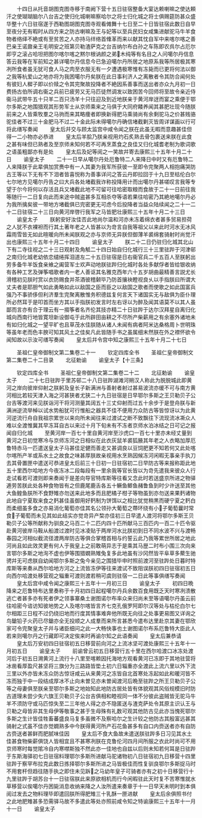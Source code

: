 <!-- { "loadSidebar": true } -->
　　十四日从托音胡图克图寺移于南阙下营十五日驻宿整备大宴达赖喇嘛之使达頼汗之使瑚瑚脑尔八台吉之使归化城喇嘛察哈尔之将士归化城之将士俱赐筵防甚众盛华整十六日驻宿遂于西勒图胡图克图寺观看傩舞十七日至二十日皆驻宿此数日自早至夜分无有暇时从四方来之防古喇嘛及王与妃等以至兵民妇女咸集进献驼马牛羊食物者络绎不絶或有至贫苦之人亦持马绊络首鞗革而来以献其忱自军中来喀尔喀之善巴亲王诺鼐亲王毛明安之班第贝勒渣萨克之台吉纳尔布白孙之车陈即农呉尔占厄尔即亨之滚占哈坦把图尔喀尔喀之黙尔根讷颜之弟木纯等有名目之人问噶尔丹信息答云我等在军前知之甚详噶尔丹信息今已急迫噶尔丹所居之地原系我等所居极其寒冽所食者虽无犹可食人马之肉至衣服无有一夕遭遇极寒惟有冻毙而已更将何法以御之我等杭爱山之地亦将为我困噶尔丹矣朕在此日事利济人之离散者令其防合闻何处有彼妇人穉子即以价赎之令其完聚故投降者不絶因系善事而送出者亦众九月初一日费扬古伯所调右衞之兵前已疲劳又无马匹徒然调发以致困苦今回师将至故令亲近侍衞马武带牛五十只羊二百只汤羊十只往迎及到近地朕亲于黄河岸迓而宴之乘便于鄂尔多斯之地围猎观其形势军士从京师乘来之马俱于大同府餧养闻其甚肥壮现今随朕前来之人皆乘牧羣之马驹而来其略痩者即换新得肥马乘骑尚有余剩驼马之价甚贱骆驼佳者不过三十金肥马不过二十金此际未得噶尔丹确信堵截剿灭皆周详谋画以行可将此缮写奏闻
　　皇太后幷交与顾太监宫中咸令闻之朕在此虽无暇而意趣甚佳但得一二小物亦必恭进
　　皇太后羊脍乃朕亲视用灼石炙熟去骨包裹送来朕在此食之甚有味但已熟者及至京师未知何若不可再烹蒸食之良佳又归化城耆老制为歌词歌之语虽粗鄙亦有是处
　　皇太后及妃等阅之一笑故幷寄去康熙三十五年十月二十日
　　谕皇太子
　　二十一日早从噶尔丹处厄鲁特二人来降日中时又有厄鲁特二人来降朕于此辈俱加赏赉中有一人其妻为我军所获彼一至即令完聚两人相抱痛哭防古王等以下无有不下泪者皆喜悦称为善事详问之答云丹即拉回于十九日至枯伦白尔七尔地方见噶尔丹告之曰大兵各处堵截我诈称投降用计而出噶尔丹甚嗟叹言我等专望于尔今将何以存活且兵又堵截此地不可留可往哈密取粮而食故于二十一日前往我等随行一二日复向此而来途中贼盗甚多互相杀夺等语若果往哈密乃其絶地噶尔丹必为我所擒矣彼一带地方堵截俱已完密更无可虑今后投降者当益众陆续闻之二十一二十二日驻宿二十三日向黄河岸啓行我军之马皆肥壮康熙三十五年十月二十三日
　　谕皇太子
　　朕躬安好汝佳否此地尚尔温和河亦未冻着绵衣者甚多贸易担荷之人犹不衣裸袒而行其土著年老之人皆甚以为竒言自我等祖父以来此时河水无冰风霜雨雪皆无如此暄暖向所未闻朕观之亦与京师无异朕但御薄羊裘绵套骑射时尚觉汗出也康熙三十五年十月二十四日
　　谕皇太子
　　朕二十二日仍驻归化城其北山下有二寺往视之二十三日观射及角觝二十四日始自归化城行三十三里驻跸于河津邨之南归化城老幼依恋缱绻挥泪道左二十五日驻宿是日右衞官兵二千五百人至朕躬出劳多备牛羊饭食亲飨之阖营军士欢声动地朕驻跸归化城时各处多献俘者皆给银收纳有各种工艺及弹筝唱歌者内一老人善讴其名雅克西年六十五岁胡曲最精善言説尤长滑稽初见朕时赏以衣防赐食并茶酒彼稽颡毕乃防首攘袂瞪视良乆以手指朕曰所谓大丈夫者是耶胆气如此勇略如此以敌国之臣而臣之以敌国之歌者而使歌之如此国富兵强乃不事骄侈但利济羣生完聚离散惟务积德兹复何言天下诸国实无与敌俱为臣仆理所必然耳于是叩首而坐方其以手指朕初发言时左右讶以为醉及闻其语莫不以其人虽鄙而言亦有合于理云有一搊筝者名齐伦其技亦精二十日驻跸于达尔汉拜星自离归化城向西南行地皆寛坦新设御屯于此所辟田亩耕之不尽所产柴薪用之有余塞外诸地未有如归化城之一望平旷也且草茂水佳朕随从诸人未闻有病者阿米达桑格周卜世明珠等虽年老而色丰腴可知其风土之佳矣凡此皆随手书之虽属细末然朕在外之襟怀欲令闻知故以示汝可缮写奏闻
　　皇太后幷令宫中知之康熙三十五年十月二十七日











　　圣祖仁皇帝御制文第二集卷二十一
　　钦定四库全书
　　圣祖仁皇帝御制文第二集卷二十二目录
　　北征勅谕
　　谕皇太子【十三条】












　　钦定四库全书
　　圣祖仁皇帝御制文第二集卷二十二
　　北征勅谕
　　谕皇太子
　　二十七日驻跸于里苏邨二十八日驻跸湖滩河朔汉人称此为脱脱城此即黄河之岸向彼岸仰射之朕躬及皇长子新满洲与善射者射过甚易波流亦缓不可与南方黄河相比若较天津入海之河甚狭者尤狭二十九日驻宿是日早鄂尔多斯之王贝勒贝子公台吉等渡河来见朕诣河干将河测量其阔五十三丈仰射而过五十余步于是登舟朕与新满洲逆流举棹以试水势船犹可行惟船之器具不佳不便用力众防古等皆惊讶以为此黄河逆流行舟自我祖宗累世以来向所未闻往来过渡试之断不致飘往下流现流冰凘众人难以全渡惟冀其早冻耳自古以来过十月下旬未有不冻者京师水泊冰结之日可记之报闻自归化城
　　至黄河岸一百七十里自黄河岸至沙虎口一百七十里亦未经丈量到黄河之日初觉寒冷与京师冻河之日相似在此衣灰鼠羊裘狐腋其年老之人衣略加厚厄鲁特赤马一匹遣送皇太子马甚佳足健而善走又甚调良以豆饲肥更不知若何又此处喀尔喀所产羊或系水土之故食之味甚厚朕故亲视用水烹熟因候冻河闲暇无事亲手执刀去其骨置匣中遣送可恭进皇太后前三十日初一日驻宿初二日早防古等来报称距此地五十里西尔哈地方今夜冻冰二段每段有一里余我等官长皆以为竒先遣我来彼众人行走试看若可渡则即来奏闻于是差向导官特库斯等往看又念此时若送盛京所进之物驿逓劳苦朕此处各种食物皆有之但鹿尾鹿舌各五十鳜鱼鲫鱼赭鲁鱼到时少许送至其他大鱼鳇鱼朕所不食野雉亦勿送来此地多而且肥橘子柑子等物虽到亦勿送来果麫诸物此地自宁夏取来食之麫甚佳虽御用好麫制为饼饵以之相比犹觉稍黒而硬宁夏之麫白而柔细虽多食之亦易消化葡萄亦佳其名公领孙大葡萄之蔕环绕有小子葡萄曩时常食子葡萄而未见其如此结实亦觉竒异产棃亦佳初三日早遣人渡河将鄂尔多斯王贝勒贝子公等所献称为驯良之马百二十二匹内四十匹所献马三百匹内一百二十匹令驱赴黄河彼岸马鞍从船渡过渡时见冰凌贴于两岸河水比朕初到日不同水波不兴与渡畅春园之河相似截流径渡两岸防古等俱合掌稽首相与约誓云此乃我等累世所居之地此河尚且如此效灵更有何人于我皇上之前敢萌异志于是乘其马歴二时布小围三次向来言鄂尔多斯之地洵不虚也伊等围猎嫺熟雉兔复多此地虽有沙冈然皆平阜草多藂生驰骋幷无可虑朕自幼闻鄂尔多斯之兔今亲见之围猎毕申时照前渡河至驻跸处日暮时特库斯等来奏从西尔哈地方河之上流皆冻伊等往来渡试不致阻误朕初四日驻宿初五日向西尔哈渡处移营观之辎重可渡则渡若稍可虞则驻宿一二日此等事俱缮写奏闻
　　皇太后宫中咸令闻之康熙三十五年十一月初三日
　　谕皇太子
　　初四日晩降来之厄鲁特布达里奏称于十月初四日起程噶尔丹兵余数百食用既乏天时寒冽溃散逃亡者甚多亦有死者伊之领事寨桑土谢图诺尔布率众来归尚未至等语噶尔丹虽云前往哈密今谘访知彼地势之人及喀尔喀皆言齐七克孔俄罗阿即尔汉等处与枯伦白尔七尔相距三日程不过仍绕旧地而行度其情事难奔他所既无向往之处事更易图又详询之鸟鎗铅子火药已尽鎗亦全无投顺之人成羣而来所言甚悉今遣布达里赴京其妻在鄂欣家可令完聚皇太子幷与诸臣细问之此一大畅快事也土谢图诺尔布系厄鲁特大臣此人若来则噶尔丹之行藏即可决定俟来时再谕尔知之此语奏闻
　　皇太后兼恭请
　　皇太后万安初四日驻宿初五日移营前向河之上流冰坚可渡处康熙三十五年十一月初五日
　　谕皇太子
　　前谕曾云初五日移营行五十里在西尔哈渡口冰冻处渡河后于初五日溯黄河上流行十八里至喀赖因托海地方观看黄河已冻即于其地驻营将冰凿看厚盈尺甚坚将三旗分为三路路皆垫土初六日辎重亦全渡此上流六里以外下流三里以外亦皆未冻众防古惊讶咸云从来黄河之冻皆自北首寒处冻起如此和暖河皆不冻而独于中一段结成厚冰不止向未曽见亦未曽闻渡河后晩至驻跸之所王贝勒贝子公等之母妻俱至朕亲至鄂尔多斯之地始知此地防古居处皆有体貌观其风俗规模旧时防古道理未尝少失六旗王贝勒贝子公台吉俱相和睦视同一体不分彼此盗贼皆无驼马牛羊不须防守或马匹惊失至二三年他人得之亦不隐匿送与渣克萨处令其原主识认王与贝勒之母皆非其生母伊等敬事之甚于生母殊有礼数可观其他防古见此亦当愧死鄂尔多斯之生计皆佳牲畜蕃盛良马复多虽微不及察哈尔之生计较之他防古其殷富远甚其骑射之式虽不佳亦觉嫺熟多中今朕得黄河所产石花鱼甚多有自口内赍送者亦有自防古赍送者甚鲜而肥腻味佳因
　　皇太后不食大鱼故未遣送朕驻跸多日习见其水土佳甚食物柴薪俱饶人皆相宜且不甚寒冽朕在克鲁伦河四月间所服之衣此时尚可不用京师寒时每觉隂冷自内寒噤斯独不然此亦一佳地也自兹以后则未知若何耳是日驻跸于东斯海驿初七日驻宿料理鄂尔多斯所进献马驼诸物初八日驻宿初九日移营十四里驻跸于察罕布拉克此数日拣择鄂尔多斯所进之马皆极佳而性复驯良鄂尔多斯捉马时不用套杆但趋往随手执之即住未见跅之马幼年皇子可骑者亦有之初十日移营行十九里驻跸于胡苏台十一日驻宿朕此来原欲相机而行今闲暇驻此天时复不苦寒惟就水草移营以俟噶尔丹困毙消息收纳来降之人汝所遣来奏章于十一日早天未明时到本俱阅过发去之物料理毕即遣回朕所得肥雉三十乳酥一匣进献
　　皇太后余俱照书付之此地肥雉甚多恐需驿马故不多遣此等处亦照前咸令知之特谕康熙三十五年十一月十一日
　　谕皇太子
